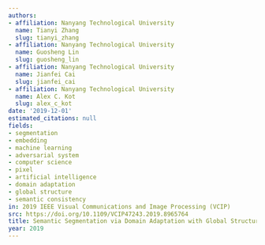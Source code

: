 ```yaml
---
authors:
- affiliation: Nanyang Technological University
  name: Tianyi Zhang
  slug: tianyi_zhang
- affiliation: Nanyang Technological University
  name: Guosheng Lin
  slug: guosheng_lin
- affiliation: Nanyang Technological University
  name: Jianfei Cai
  slug: jianfei_cai
- affiliation: Nanyang Technological University
  name: Alex C. Kot
  slug: alex_c_kot
date: '2019-12-01'
estimated_citations: null
fields:
- segmentation
- embedding
- machine learning
- adversarial system
- computer science
- pixel
- artificial intelligence
- domain adaptation
- global structure
- semantic consistency
in: 2019 IEEE Visual Communications and Image Processing (VCIP)
src: https://doi.org/10.1109/VCIP47243.2019.8965764
title: Semantic Segmentation via Domain Adaptation with Global Structure Embedding
year: 2019
---
```

